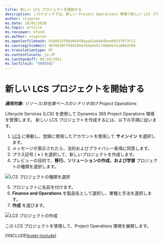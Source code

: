 ```yaml
---
title: 新しい LCS プロジェクトを開始する
description: このトピックでは、新しい Project Operations 環境で新しい LCS プロジェクトを作成する方法について説明します。
author: stsporen
ms.date: 10/01/2020
ms.topic: article
ms.reviewer: kfend
ms.author: stsporen
ms.openlocfilehash: d348515f8bd64df8aaab3a8a6dbee09237973f11
ms.sourcegitcommit: 40f68387f594180af64a5e5c748b6efa188bd300
ms.translationtype: HT
ms.contentlocale: ja-JP
ms.lasthandoff: 05/10/2021
ms.locfileid: "5995582"
---
```

# <a name="start-a-new-lcs-project"></a>新しい LCS プロジェクトを開始する

_**適用対象:** リソース/非在庫ベースのシナリオ向け Project Operations_

Lifecycle Services (LCS) を使用して Dynamics 365 Project Operations 環境を管理します。 新しい LCS プロジェクトを作成するには、以下の手順に従います。

1. [LCS](https://lcs.dynamics.com/Logon/Index) に移動し、登録に使用したアカウントを使用して **サインイン** を選択します。
2. メッセージが表示されたら、法的およびプライバシー条項に同意します。
3. プラス記号 ( **+** ) を選択して、新しいプロジェクトを作成します。
4. プレビューの目的で、**移行、ソリューションの作成、および学習** プロジェクトの種類を選択します。

  ![LCS プロジェクトの種類を選択](./media/create-lcs-1.png)

5. プロジェクトに名前を付けます。 
6. **Finance and Operations** を製品名として選択し、業種と手法を選択します。 
7. **作成** を選びます。

![LCS プロジェクトの作成](./media/create-lcs-2.png)

この LCS プロジェクトを使用して、Project Operations 環境を展開します。



[!INCLUDE[footer-include](../includes/footer-banner.md)]